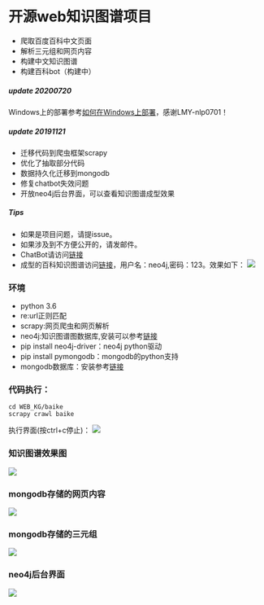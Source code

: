 # 开源web知识图谱项目

- 爬取百度百科中文页面
- 解析三元组和网页内容
- 构建中文知识图谱
- 构建百科bot（构建中）

##### update 20200720

Windows上的部署参考[如何在Windows上部署](https://github.com/lixiang0/WEB_KG/issues/20)，感谢LMY-nlp0701！

##### update 20191121

- 迁移代码到爬虫框架scrapy
- 优化了抽取部分代码
- 数据持久化迁移到mongodb
- 修复chatbot失效问题
- 开放neo4j后台界面，可以查看知识图谱成型效果

##### Tips

- 如果是项目问题，请提issue。
- 如果涉及到不方便公开的，请发邮件。
- ChatBot请访问[链接](http://bot.rubenxiao.com/)
- 成型的百科知识图谱访问[链接](http://kg.rubenxiao.com/)，用户名：neo4j,密码：123。效果如下：
![](imgs/kg6.png)

### 环境

- python 3.6
- re:url正则匹配
- scrapy:网页爬虫和网页解析
- neo4j:知识图谱图数据库,安装可以参考[链接](http://blog.rubenxiao.com/posts/install-neo4j.html)
- pip install neo4j-driver：neo4j python驱动
- pip install pymongodb：mongodb的python支持
- mongodb数据库：安装参考[链接](https://docs.mongodb.com/manual/tutorial/install-mongodb-on-ubuntu/)


### 代码执行：

```
cd WEB_KG/baike
scrapy crawl baike
```

执行界面(按ctrl+c停止)：
![](./imgs/kg5.png)

### 知识图谱效果图

![](./imgs/kg.png)

### mongodb存储的网页内容

![](./imgs/kg3.png)

### mongodb存储的三元组

![](./imgs/kg4.png)

### neo4j后台界面

![](./imgs/kg2.png)

